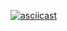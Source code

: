 [![asciicast](https://asciinema.org/a/e8ogzsu82txw4ah3l3gwcceic.png)](https://asciinema.org/a/e8ogzsu82txw4ah3l3gwcceic)
